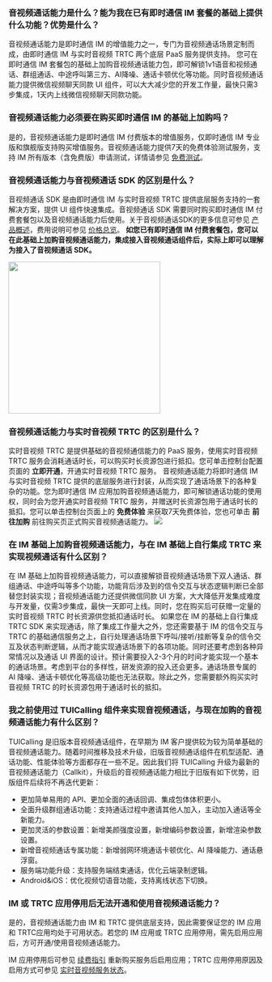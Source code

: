 

### 	音视频通话能力是什么？能为我在已有即时通信 IM 套餐的基础上提供什么功能？优势是什么？
音视频通话能力是即时通信 IM 的增值能力之一，专门为音视频通话场景定制而成，由即时通信 IM 与实时音视频 TRTC 两个底层 PaaS  服务提供支持。
您可在即时通信 IM 套餐包的基础上加购音视频通话能力包，即可解锁1v1语音和视频通话、群组通话、中途呼叫第三方、AI降噪、通话卡顿优化等功能。同时音视频通话能力提供微信视频聊天同款 UI 组件，可以大大减少您的开发工作量，最快只需3步集成，1天内上线微信视频聊天同款功能。

### 音视频通话能力必须要在购买即时通信 IM 的基础上加购吗？
是的，音视频通话能力是即时通信 IM 付费版本的增值服务，仅即时通信 IM 专业版和旗舰版支持购买增值服务。音视频通话能力提供7天的免费体验测试服务，支持 IM 所有版本（含免费版）申请测试，详情请参见 [免费测试](https://cloud.tencent.com/document/product/269/72445#.E6.AD.A5.E9.AA.A41.EF.BC.9A.E5.BC.80.E9.80.9A.E9.9F.B3.E8.A7.86.E9.A2.91.E6.9C.8D.E5.8A.A1)。

### 音视频通话能力与音视频通话 SDK 的区别是什么？
音视频通话 SDK 是由即时通信 IM 与实时音视频 TRTC 提供底层服务支持的一套解决方案，提供 UI 组件快速集成。音视频通话 SDK 需要同时购买即时通信 IM 付费套餐包以及音视频通话能力后使用。关于音视频通话SDK的更多信息可参见 [产品概述](https://cloud.tencent.com/document/product/1640/79964)，费用说明可参见 [价格总览](https://cloud.tencent.com/document/product/1640/79968)。
**如您已有即时通信 IM 付费套餐包，您可以在此基础上加购音视频通话能力，集成接入音视频通话组件后，实际上即可以理解为接入了音视频通话 SDK。**

<img src="https://qcloudimg.tencent-cloud.cn/raw/720dd0f75901dba02f4a8865d5008f37.png" style = "width:300px">  

### 音视频通话能力与实时音视频 TRTC 的区别是什么？

实时音视频 TRTC 是提供基础的音视频通信能力的 PaaS 服务，使用实时音视频 TRTC 服务会消耗通话时长，可以购买时长资源包进行抵扣。您可单击控制台配置页面的 **立即开通**，开通实时音视频 TRTC 服务。
音视频通话能力将即时通信 IM 与实时音视频 TRTC 提供的底层服务进行封装，从而实现了通话场景下的各种复杂的功能。您为即时通信 IM 应用加购音视频通话能力，即可解锁通话功能的使用权，同时会为您开通实时音视频 TRTC 服务，并赠送时长资源包用于通话时长的抵扣。您可以单击控制台页面上的 **免费体验** 来获取7天免费体验，您也可单击 **前往加购** 前往购买页正式购买音视频通话能力。
![](https://qcloudimg.tencent-cloud.cn/raw/ecc4fa1a9efa4d7a9a46ee8b5938e3af.png)

### 在 IM 基础上加购音视频通话能力，与在 IM 基础上自行集成 TRTC 来实现视频通话有什么区别？
在 IM 基础上加购音视频通话能力，可以直接解锁音视频通话场景下双人通话、群组通话、中途呼叫等多个功能，功能背后涉及到的信令交互与状态逻辑判断已全部替您封装实现；音视频通话能力还提供微信同款 UI 方案，大大降低开发集成难度与开发量，仅需3步集成，最快一天即可上线。同时，您在购买后可获赠一定量的实时音视频 TRTC 时长资源供您抵扣通话时长。
如果您在 IM 的基础上自行集成 TRTC SDK 来实现通话，除了集成工作量大之外，您还需要基于 IM 的信令交互与 TRTC 的基础通信服务之上，自行处理通话场景下呼叫/接听/挂断等复杂的信令交互及状态判断逻辑，从而才能实现通话场景下的各项功能。同时还要考虑到各种异常情况以及通话 UI 界面的设计。预计需要投入2-3个月的时间才能实现一个基本的通话场景。考虑到平台的多样性，研发资源的投入还会更多。通话场景专属的 AI 降噪、通话卡顿优化等高级功能也无法获取。除此之外，您需要额外购买实时音视频 TRTC 的时长资源包用于通话时长的抵扣。

### 我之前使用过 TUICalling 组件来实现音视频通话，与现在加购的音视频通话能力有什么区别？
TUICalling 是旧版本音视频通话组件，在早期为 IM 客户提供较为较为简单基础的音视频通话能力。随着时间推移及技术升级，旧版音视频通话组件在机型适配、通话功能、性能体验等方面都存在一些不足。因此我们将 TUICalling 升级为最新的音视频通话能力（Callkit），升级后的音视频通话能力相比于旧版有如下优势，旧版组件后续将不再迭代更新：
- 更加简单易用的 API、更加全面的通话回调、集成包体体积更小。
- 全面升级群组通话功能：支持通话过程中邀请其他人加入，主动加入通话等全新能力。
- 更加灵活的参数设置：新增美颜强度设置，新增编码参数设置，新增渲染参数设置。
- 新增音视频通话专属功能：新增弱网环境通话卡顿优化、AI 降噪能力、通话悬浮窗。
- 服务端功能升级：支持服务端结束通话，优化云端录制逻辑。
- Android&iOS：优化视频切语音功能，支持离线状态下切换。

### IM 或 TRTC 应用停用后无法开通和使用音视频通话能力？
是的，音视频通话能力由 IM 和 TRTC 提供底层支持，因此需要保证您的 IM 应用和 TRTC应用均处于可用状态。若您的 IM 应用或 TRTC 应用停用，需先启用应用后，方可开通/使用音视频通话能力。

IM 应用停用后可参见 [续费指引](https://cloud.tencent.com/document/product/269/32472) 重新购买服务后启用应用；TRTC 应用停用原因及启用方式可参见 [实时音视频服务状态](https://cloud.tencent.com/document/product/647/50767#.E5.AE.9E.E6.97.B6.E9.9F.B3.E8.A7.86.E9.A2.91.E6.9C.8D.E5.8A.A1.E7.8A.B6.E6.80.81)。

